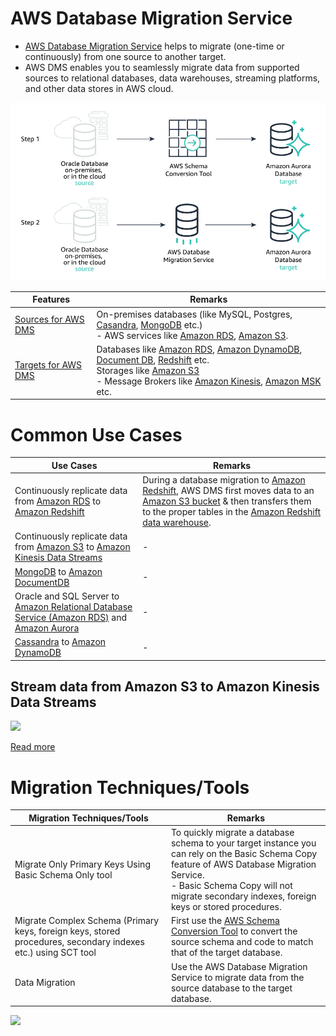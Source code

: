 # AWS Database Migration Service
- [AWS Database Migration Service](https://aws.amazon.com/dms/) helps to migrate (one-time or continuously) from one source to another target.
- AWS DMS enables you to seamlessly migrate data from supported sources to relational databases, data warehouses, streaming platforms, and other data stores in AWS cloud.

![](assests/AmazonDMS.png)

| Features                                                                                               | Remarks                                                                                                                                                                                                                                                                                                                                                                                                                                                      |
|--------------------------------------------------------------------------------------------------------|--------------------------------------------------------------------------------------------------------------------------------------------------------------------------------------------------------------------------------------------------------------------------------------------------------------------------------------------------------------------------------------------------------------------------------------------------------------|
| [Sources for AWS DMS](https://docs.aws.amazon.com/dms/latest/userguide/CHAP_Introduction.Sources.html) | On-premises databases (like MySQL, Postgres, [Casandra](../../1_HLDDesignComponents/3_DatabaseComponents/NoSQL-Databases/ApacheCasandra.md), [MongoDB](../../1_HLDDesignComponents/3_DatabaseComponents/NoSQL-Databases/MongoDB/Readme.md) etc.)<br/>- AWS services like [Amazon RDS](AmazonRDS/Readme.md), [Amazon S3](../7_StorageServices/3_ObjectStorageS3/Readme.md).                                                                                   |
| [Targets for AWS DMS](https://docs.aws.amazon.com/dms/latest/userguide/CHAP_Introduction.Targets.html) | Databases like [Amazon RDS](AmazonRDS/Readme.md), [Amazon DynamoDB](AmazonDynamoDB/Readme.md), [Document DB](AmazonDocumentDB.md), [Redshift](../10_BigDataComponents/DataWarehouse/AmazonRedshift.md) etc.<br/> Storages like [Amazon S3](../7_StorageServices/3_ObjectStorageS3/Readme.md)<br/>- Message Brokers like [Amazon Kinesis](../5_MessageBrokerServices/AmazonKinesisDataStreams.md), [Amazon MSK](../5_MessageBrokerServices/AmazonMSK.md) etc. |

# Common Use Cases

| Use Cases                                                                                                                                                                               | Remarks                                                                                                                                                                                                                                                                                                                                                     |
|-----------------------------------------------------------------------------------------------------------------------------------------------------------------------------------------|-------------------------------------------------------------------------------------------------------------------------------------------------------------------------------------------------------------------------------------------------------------------------------------------------------------------------------------------------------------|
| Continuously replicate data from [Amazon RDS](AmazonRDS/Readme.md) to [Amazon Redshift](../10_BigDataComponents/DataWarehouse/AmazonRedshift.md)                                        | During a database migration to [Amazon Redshift](../10_BigDataComponents/DataWarehouse/AmazonRedshift.md), AWS DMS first moves data to an [Amazon S3 bucket](../7_StorageServices/3_ObjectStorageS3/Readme.md) & then transfers them to the proper tables in the [Amazon Redshift data warehouse](../10_BigDataComponents/DataWarehouse/AmazonRedshift.md). |
| Continuously replicate data from [Amazon S3](../7_StorageServices/3_ObjectStorageS3/Readme.md) to [Amazon Kinesis Data Streams](../5_MessageBrokerServices/AmazonKinesisDataStreams.md) | -                                                                                                                                                                                                                                                                                                                                                           |
| [MongoDB](../../1_HLDDesignComponents/3_DatabaseComponents/NoSQL-Databases/MongoDB/Readme.md) to [Amazon DocumentDB](AmazonDocumentDB.md)                                               | -                                                                                                                                                                                                                                                                                                                                                           |
| Oracle and SQL Server to [Amazon Relational Database Service (Amazon RDS)](AmazonRDS/Readme.md) and [Amazon Aurora](AmazonRDS/AmazonAurora/Readme.md)                                   | -                                                                                                                                                                                                                                                                                                                                                           |
| [Cassandra](../../1_HLDDesignComponents/3_DatabaseComponents/NoSQL-Databases/ApacheCasandra.md) to [Amazon DynamoDB](AmazonDynamoDB/Readme.md)                                          | -                                                                                                                                                                                                                                                                                                                                                           |

## Stream data from Amazon S3 to Amazon Kinesis Data Streams

![](https://assets-pt.media.datacumulus.com/aws-saa-pt/assets/pt3-q27-i1.jpg)

[Read more](https://aws.amazon.com/blogs/big-data/streaming-data-from-amazon-s3-to-amazon-kinesis-data-streams-using-aws-dms/)

# Migration Techniques/Tools

| Migration Techniques/Tools                                                                                    | Remarks                                                                                                                                                                                                                                      |
|---------------------------------------------------------------------------------------------------------------|----------------------------------------------------------------------------------------------------------------------------------------------------------------------------------------------------------------------------------------------|
| Migrate Only Primary Keys Using Basic Schema Only tool                                                        | To quickly migrate a database schema to your target instance you can rely on the Basic Schema Copy feature of AWS Database Migration Service.<br/>- Basic Schema Copy will not migrate secondary indexes, foreign keys or stored procedures. |
| Migrate Complex Schema (Primary keys, foreign keys, stored procedures, secondary indexes etc.) using SCT tool | First use the [AWS Schema Conversion Tool](https://aws.amazon.com/dms/schema-conversion-tool/) to convert the source schema and code to match that of the target database.                                                                   |
| Data Migration                                                                                                | Use the AWS Database Migration Service to migrate data from the source database to the target database.                                                                                                                                      |

![](https://d1.awsstatic.com/product-marketing/DMS/product-page-diagram_AWS-DMS_heterogeneous-database-migrations-2.3616bac30ab86d4310ddadfdec5d6e6ba4d8b81d.png)

